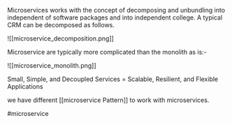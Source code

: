 Microservices works with the concept of decomposing and unbundling  into independent of software packages and into independent  college.
A typical CRM can be decomposed as follows.

![[microservice_decomposition.png]]



Microservice are typically more complicated than the monolith as is:-

![[microservice_monolith.png]]


Small, Simple, and Decoupled Services = Scalable, Resilient, and Flexible Applications



we have different [[microservice Pattern]]  to work with microservices.



#microservice